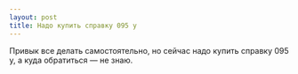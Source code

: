 ```yaml
---
layout: post 
title: Надо купить справку 095 у 
--- 
```

Привык все делать самостоятельно, но сейчас надо купить справку 095 у, а куда обратиться — не знаю.